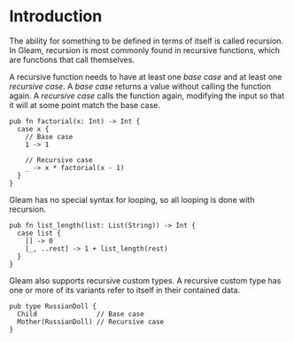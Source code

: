 # Introduction

The ability for something to be defined in terms of itself is called recursion. In Gleam, recursion is most commonly found in recursive functions, which are functions that call themselves.

A recursive function needs to have at least one _base case_ and at least one _recursive case_. A _base case_ returns a value without calling the function again. A _recursive case_ calls the function again, modifying the input so that it will at some point match the base case.

```gleam
pub fn factorial(x: Int) -> Int {
  case x {
    // Base case
    1 -> 1

    // Recursive case
    _ -> x * factorial(x - 1)
  }
}
```

Gleam has no special syntax for looping, so all looping is done with recursion.

```gleam
pub fn list_length(list: List(String)) -> Int {
  case list {
    [] -> 0
    [_, ..rest] -> 1 + list_length(rest)
  }
}
```

Gleam also supports recursive custom types. A recursive custom type has one or more of its variants refer to itself in their contained data.

```gleam
pub type RussianDoll {
  Child               // Base case
  Mother(RussianDoll) // Recursive case
}
```
